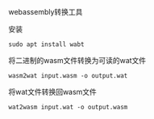 webassembly转换工具

安装

```
sudo apt install wabt

```

将二进制的wasm文件转换为可读的wat文件

```
wasm2wat input.wasm -o output.wat
```

将wat文件转换回wasm文件

```
wat2wasm input.wat -o output.wasm
```